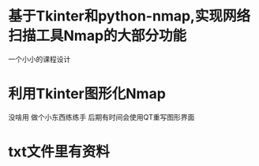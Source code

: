 # 基于Tkinter和python-nmap,实现网络扫描工具Nmap的大部分功能
一个小小的课程设计
# 利用Tkinter图形化Nmap
没啥用 做个小东西练练手 后期有时间会使用QT重写图形界面
# txt文件里有资料
